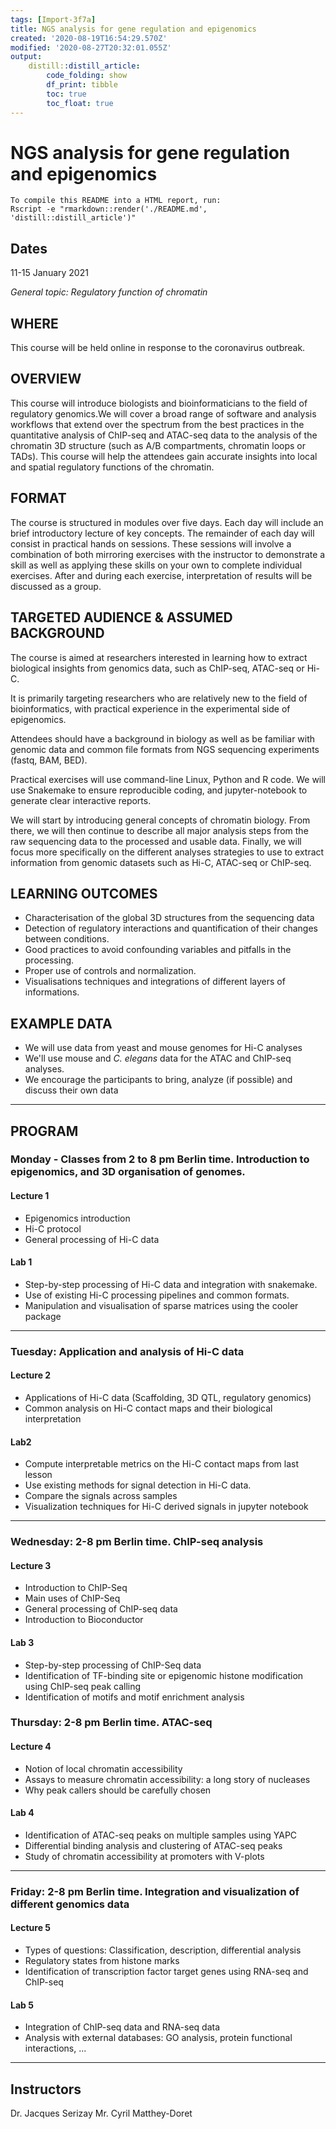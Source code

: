 ```yaml
---
tags: [Import-3f7a]
title: NGS analysis for gene regulation and epigenomics
created: '2020-08-19T16:54:29.570Z'
modified: '2020-08-27T20:32:01.055Z'
output:
    distill::distill_article:
        code_folding: show
        df_print: tibble
        toc: true
        toc_float: true
---
```


# NGS analysis for gene regulation and epigenomics

```{sh, eval = FALSE}
To compile this README into a HTML report, run: 
Rscript -e "rmarkdown::render('./README.md', 'distill::distill_article')"
```

## Dates
11-15 January 2021

_General topic: Regulatory function of chromatin_

## WHERE

This course will be held online in response to the coronavirus outbreak.

## OVERVIEW

This course will introduce biologists and bioinformaticians to the field of 
regulatory genomics.We will cover a broad range of software and analysis 
workflows that extend over the spectrum from the best practices in the 
quantitative analysis of ChIP-seq and ATAC-seq data to the analysis of the 
chromatin 3D structure (such as A/B compartments, chromatin loops or TADs). 
This course will help the attendees gain accurate insights into local and 
spatial regulatory functions of the chromatin.

## FORMAT

The course is structured in modules over five days. 
Each day will include an brief introductory lecture of key concepts. 
The remainder of each day will consist in practical hands on sessions. 
These sessions will involve a combination of both mirroring exercises with 
the instructor to demonstrate a skill as well as applying these skills on 
your own to complete individual exercises. 
After and during each exercise, interpretation of results will be discussed 
as a group.

## TARGETED AUDIENCE & ASSUMED BACKGROUND

The course is aimed at researchers interested in learning how to extract 
biological insights from genomics data, such as ChIP-seq, ATAC-seq or Hi-C.  

It is primarily targeting researchers who are relatively new to the field 
of bioinformatics, with practical experience in the experimental side of 
epigenomics. 

Attendees should have a background in biology as well as be familiar with 
genomic data and common file formats from NGS sequencing experiments 
(fastq, BAM, BED).

Practical exercises will use command-line Linux, Python and R code. We will 
use Snakemake to ensure reproducible coding, and jupyter-notebook to generate 
clear interactive reports.

We will start by introducing general concepts of chromatin biology. 
From there, we will then continue to describe all major analysis steps 
from the raw sequencing data to the processed and usable data. Finally, 
we will focus more specifically on the different analyses strategies to use 
to extract information from genomic datasets such as Hi-C, ATAC-seq or ChIP-seq. 

## LEARNING OUTCOMES

 * Characterisation of the global 3D structures from the sequencing data
 * Detection of regulatory interactions and quantification of their changes 
    between conditions.
 * Good practices to avoid confounding variables and pitfalls in the 
    processing.
 * Proper use of controls and normalization.
 * Visualisations techniques and integrations of different layers of 
    informations.

## EXAMPLE DATA

* We will use data from yeast and mouse genomes for Hi-C analyses
* We'll use mouse and *C. elegans* data for the ATAC and ChIP-seq analyses.
* We encourage the participants to bring, analyze (if possible) and discuss their own data

--- 

## PROGRAM

### Monday - Classes from 2 to 8 pm Berlin time. Introduction to epigenomics, and 3D organisation of genomes.

#### Lecture 1
* Epigenomics introduction
* Hi-C protocol
* General processing of Hi-C data

#### Lab 1
* Step-by-step processing of Hi-C data and integration with snakemake.
* Use of existing Hi-C processing pipelines and common formats.
* Manipulation and visualisation of sparse matrices using the cooler package

--- 

### Tuesday: Application and analysis of Hi-C data

#### Lecture 2
* Applications of Hi-C data (Scaffolding, 3D QTL, regulatory genomics)
* Common analysis on Hi-C contact maps and their biological interpretation

#### Lab2
* Compute interpretable metrics on the Hi-C contact maps from last lesson
* Use existing methods for signal detection in Hi-C data.
* Compare the signals across samples
* Visualization techniques for Hi-C derived signals in jupyter notebook

--- 

### Wednesday: 2-8 pm Berlin time. ChIP-seq analysis

#### Lecture 3
* Introduction to ChIP-Seq
* Main uses of ChIP-Seq
* General processing of ChIP-seq data
* Introduction to Bioconductor 

#### Lab 3
* Step-by-step processing of ChIP-Seq data
* Identification of TF-binding site or epigenomic histone modification using 
  ChIP-seq peak calling
* Identification of motifs and motif enrichment analysis

### Thursday: 2-8 pm Berlin time. ATAC-seq

#### Lecture 4
* Notion of local chromatin accessibility
* Assays to measure chromatin accessibility: a long story of nucleases
* Why peak callers should be carefully chosen

#### Lab 4
* Identification of ATAC-seq peaks on multiple samples using YAPC
* Differential binding analysis and clustering of ATAC-seq peaks 
* Study of chromatin accessibility at promoters with V-plots

--- 

### Friday: 2-8 pm Berlin time. Integration and visualization of different genomics data

#### Lecture 5
* Types of questions: Classification, description, differential analysis
* Regulatory states from histone marks
* Identification of transcription factor target genes using RNA-seq and 
  ChIP-seq

#### Lab 5
* Integration of ChIP-seq data and RNA-seq data
* Analysis with external databases: 
  GO analysis, protein functional interactions, ...

--- 

## Instructors

Dr. Jacques Serizay
Mr. Cyril Matthey-Doret
